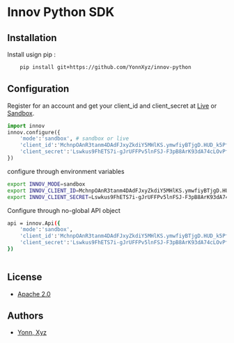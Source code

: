 # Innov Python SDK

## Installation 
Install usign pip : 

```bash
    pip install git+https://github.com/YonnXyz/innov-python
```
## Configuration 
Register for an account and get your client_id and client_secret at [Live](https://innov.biz) or [Sandbox](https://sandbox.innov.biz).
```python 
import innov 
innov.configure({
    'mode':'sandbox', # sandbox or live
    'client_id':'MchnpOAnR3tanm4DAdFJxyZkdiY5MHlKS.ymwfiyBTjgD.HUD_k5Pf6Lf1cT0Jci',
    'client_secret':'Lswkus9FhETS7i-gJrUFFPv5lnFSJ-F3pB8ArK93dA74cLOvPfglZKJxIi9hl-44QbbqnsotLHSFk.F73gL-i3W0a5SqdivWXkUB76Yi9GaV6t7lNqsne2B6o4Mgl52b'
})
```

configure through environment variables 

```bash
export INNOV_MODE=sandbox   
export INNOV_CLIENT_ID=MchnpOAnR3tanm4DAdFJxyZkdiY5MHlKS.ymwfiyBTjgD.HUD_k5Pf6Lf1cT0Jci
export INNOV_CLIENT_SECRET=Lswkus9FhETS7i-gJrUFFPv5lnFSJ-F3pB8ArK93dA74cLOvPfglZKJxIi9hl-44QbbqnsotLHSFk.F73gL-i3W0a5SqdivWXkUB76Yi9GaV6t7lNqsne2B6o4Mgl52b
```
Configure through no-global API object 
```bash
api = innov.Api({
    'mode':'sandbox',
    'client_id':'MchnpOAnR3tanm4DAdFJxyZkdiY5MHlKS.ymwfiyBTjgD.HUD_k5Pf6Lf1cT0Jci',
    'client_secret':'Lswkus9FhETS7i-gJrUFFPv5lnFSJ-F3pB8ArK93dA74cLOvPfglZKJxIi9hl-44QbbqnsotLHSFk.F73gL-i3W0a5SqdivWXkUB76Yi9GaV6t7lNqsne2B6o4Mgl52b'
})
    
```


## License
* [Apache 2.0](LICENSE)
## Authors 
* [Yonn, Xyz](https://yonn.xyz)
